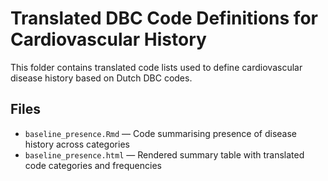 # Translated DBC Code Definitions for Cardiovascular History

This folder contains translated code lists used to define cardiovascular disease history based on Dutch DBC codes.

## Files
- `baseline_presence.Rmd` — Code summarising presence of disease history across categories
- `baseline_presence.html` — Rendered summary table with translated code categories and frequencies

